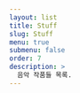 ```yaml
---
layout: list
title: Stuff
slug: Stuff
menu: true
submenu: false
order: 7
description: >
  음악 작품들 목록.
---
```

